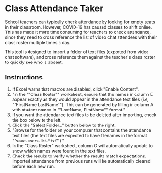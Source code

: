 # Class Attendance Taker
School teachers can typically check attendance by looking for empty seats in their classroom. However, COVID-19 has caused classes to shift online. This has made it more time consuming for teachers to check attendance, since they need to cross reference the list of video chat attendees with their class roster multiple times a day.

This tool is designed to import a folder of text files (exported from video chat software), and cross reference them against the teacher's class roster to quickly see who is absent.

## Instructions

1. If Excel warns that macros are disabled, click "Enable Content".
2. "In the ""Class Roster"" worksheet, ensure that the names in column E appear exactly as they would appear in the attendance text files (i.e, ""FirstName LastName""). This can be generated by filling in column A with student names in ""LastName, FirstName"" format."
3. If you want the attendance text files to be deleted after importing, check the box below to the left.
4. Click the "Select Folder…" button below to the right.
5. "Browse for the folder on your computer that contains the attendance text files
(the text files are expected to have filenames in the format ""save-users-list-*.txt"")."
6. In the "Class Roster" worksheet, column G will automatically update to show which names were found in the text files.
7. Check the results to verify whether the results match expectations. Imported attendance from previous runs will be automatically cleared before each new run.
